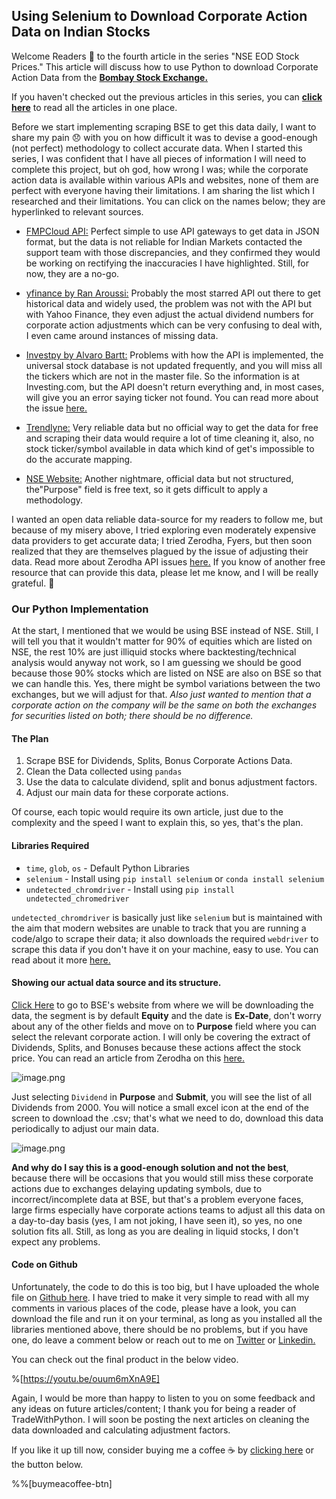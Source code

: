 ## Using Selenium to Download Corporate Action Data on Indian Stocks

Welcome Readers 🤩 to the fourth article in the series "NSE EOD Stock Prices." This article will discuss how to use Python to download Corporate Action Data from the  [**Bombay Stock Exchange.**](https://www.bseindia.com/corporates/corporate_act.aspx) 

If you haven't checked out the previous articles in this series, you can  [**click here**](https://tradewithpython.com/series/nse-eod-stock-prices) to read all the articles in one place.

Before we start implementing scraping BSE to get this data daily, I want to share my pain 😞 with you on how difficult it was to devise a good-enough (not perfect) methodology to collect accurate data. When I started this series, I was confident that I have all pieces of information I will need to complete this project, but oh god, how wrong I was; while the corporate action data is available within various APIs and websites, none of them are perfect with everyone having their limitations. I am sharing the list which I researched and their limitations. You can click on the names below; they are hyperlinked to relevant sources. 

-  [FMPCloud API:](https://fmpcloud.io/) Perfect simple to use API gateways to get data in JSON format, but the data is not reliable for Indian Markets contacted the support team with those discrepancies, and they confirmed they would be working on rectifying the inaccuracies I have highlighted. Still, for now, they are a no-go.  

-  [yfinance by Ran Aroussi:](https://github.com/ranaroussi/yfinance) Probably the most starred API out there to get historical data and widely used, the problem was not with the API but with Yahoo Finance, they even adjust the actual dividend numbers for corporate action adjustments which can be very confusing to deal with, I even came around instances of missing data. 

-  [Investpy by Alvaro Bartt:](https://github.com/alvarobartt/investpy) Problems with how the API is implemented, the universal stock database is not updated frequently, and you will miss all the tickers which are not in the master file. So the information is at Investing.com, but the API doesn't return everything and, in most cases, will give you an error saying ticker not found. You can read more about the issue  [here.](https://github.com/alvarobartt/investpy/issues/279)

-   [Trendlyne:](https://trendlyne.com/equity/calendar/all/all/) Very reliable data but no official way to get the data for free and scraping their data would require a lot of time cleaning it, also, no stock ticker/symbol available in data which kind of get's impossible to do the accurate mapping. 

-  [NSE Website:](https://www.nseindia.com/companies-listing/corporate-filings-actions) Another nightmare, official data but not structured, the"Purpose" field is free text, so it gets difficult to apply a methodology. 

I wanted an open data reliable data-source for my readers to follow me, but because of my misery above, I tried exploring even moderately expensive data providers to get accurate data; I tried Zerodha, Fyers, but then soon realized that they are themselves plagued by the issue of adjusting their data. Read more about Zerodha API issues [here.](https://kite.trade/forum/discussion/comment/30867/#Comment_30867) If you know of another free resource that can provide this data, please let me know, and I will be really grateful. 🤝


### Our Python Implementation

At the start, I mentioned that we would be using BSE instead of NSE. Still, I will tell you that it wouldn't matter for 90% of equities which are listed on NSE, the rest 10% are just illiquid stocks where backtesting/technical analysis would anyway not work, so I am guessing we should be good because those 90% stocks which are listed on NSE are also on BSE so that we can handle this. Yes, there might be symbol variations between the two exchanges, but we will adjust for that. *Also just wanted to mention that a corporate action on the company will be the same on both the exchanges for securities listed on both; there should be no difference.*

#### The Plan

1. Scrape BSE for Dividends, Splits, Bonus Corporate Actions Data.
2. Clean the Data collected using `pandas`
3. Use the data to calculate dividend, split and bonus adjustment factors.
4. Adjust our main data for these corporate actions.

Of course, each topic would require its own article, just due to the complexity and the speed I want to explain this, so yes, that's the plan. 

#### Libraries Required


- `time`, `glob`, `os` - Default Python Libraries
- `selenium` - Install using `pip install selenium` or `conda install selenium`
- `undetected_chromdriver` - Install using `pip install undetected_chromedriver`

`undetected_chromdriver` is basically just like `selenium` but is maintained with the aim that modern websites are unable to track that you are running a code/algo to scrape their data; it also downloads the required `webdriver` to scrape this data if you don't have it on your machine, easy to use. You can read about it more  [here.](https://github.com/ultrafunkamsterdam/undetected-chromedriver)  

#### Showing our actual data source and its structure.

 [Click Here](https://www.bseindia.com/corporates/corporate_act.aspx) to go to BSE's website from where we will be downloading the data, the segment is by default **Equity** and the date is **Ex-Date**, don't worry about any of the other fields and move on to **Purpose** field where you can select the relevant corporate action. I will only be covering the extract of Dividends, Splits, and Bonuses because these actions affect the stock price. You can read an article from Zerodha on this  [here.](https://zerodha.com/varsity/chapter/five-corporate-actions-and-its-impact-on-stock-prices/)  

![image.png](https://cdn.hashnode.com/res/hashnode/image/upload/v1615660397300/dfuzFrAcr.png)

Just selecting `Dividend` in **Purpose** and **Submit**, you will see the list of all Dividends from 2000. You will notice a small excel icon at the end of the screen to download the .csv; that's what we need to do, download this data periodically to adjust our main data. 

![image.png](https://cdn.hashnode.com/res/hashnode/image/upload/v1615660868837/yA3x1DX4h.png)

**And why do I say this is a good-enough solution and not the best**, because there will be occasions that you would still miss these corporate actions due to exchanges delaying updating symbols, due to incorrect/incomplete data at BSE, but that's a problem everyone faces, large firms especially have corporate actions teams to adjust all this data on a day-to-day basis (yes, I am not joking, I have seen it), so yes, no one solution fits all. Still, as long as you are dealing in liquid stocks, I don't expect any problems. 

#### Code on Github

Unfortunately, the code to do this is too big, but I have uploaded the whole file on   [Github here](https://github.com/yash12392/tradewithpython-blogs/blob/main/codes_on_blog/bse_corp_actions_download.py). I have tried to make it very simple to read with all my comments in various places of the code, please have a look, you can download the file and run it on your terminal, as long as you installed all the libraries mentioned above, there should be no problems, but if you have one, do leave a comment below or reach out to me on  [Twitter](https://twitter.com/yash_roongta)  or [Linkedin.](https://uk.linkedin.com/in/yashroongta)  

You can check out the final product in the below video. 

%[https://youtu.be/ouum6mXnA9E]

Again, I would be more than happy to listen to you on some feedback and any ideas on future articles/content; I thank you for being a reader of TradeWithPython.
I will soon be posting the next articles on cleaning the data downloaded and calculating adjustment factors. 

If you like it up till now, consider buying me a coffee ☕ by  [clicking here](https://www.buymeacoffee.com/tradewithyash)  or the button below.

%%[buymeacoffee-btn]



